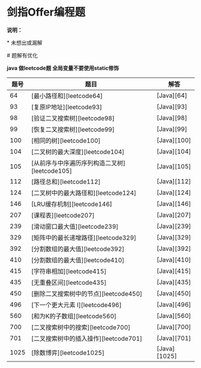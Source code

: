 # 剑指Offer编程题

**说明：**

\* 未想出或漏解

\# 题解有优化

**java 做leetcode题 全局变量不要使用static修饰**

|题号|题目|解答
|-|-|-
| 64 | [最小路径和][leetcode64] | [Java][64]|
| 93 | [复原IP地址][leetcode93] | [Java][93]|
| 98 | [验证二叉搜索树][leetcode98] | [Java][98]|
| 99 | [恢复二叉搜索树][leetcode99] | [Java][99]|
| 100 | [相同的树][leetcode100] | [Java][100]|
| 104 | [二叉树的最大深度][leetcode104] | [Java][104]|
| 105 | [从前序与中序遍历序列构造二叉树][leetcode105] | [Java][105]|
| 112 | [路径总和][leetcode112] | [Java][112]|
| 124 | [二叉树中的最大路径和][leetcode124] | [Java][124]|
| 146 | [LRU缓存机制][leetcode146] | [Java][146]|
| 207 | [课程表][leetcode207] | [Java][207]|
| 239 | [滑动窗口最大值][leetcode239] | [Java][239]|
| 329 | [矩阵中的最长递增路径][leetcode329] | [Java][329]|
| 392 | [分割数组的最大值][leetcode392] | [Java][392]|
| 410 | [分割数组的最大值][leetcode410] | [Java][410]|
| 415 | [字符串相加][leetcode415] | [Java][415]|
| 435 | [无重叠区间][leetcode435] | [Java][435]|
| 450 | [删除二叉搜索树中的节点][leetcode450] | [Java][450]|
| 496 | [下一个更大元素 I][leetcode496] | [Java][496]|
| 560 | [和为K的子数组][leetcode560] | [Java][560]|
| 700 | [二叉搜索树中的搜索][leetcode700] | [Java][700]|
| 701 | [二叉搜索树中的插入操作][leetcode701] | [Java][701]|
| 1025 | [除数博弈][leetcode1025] | [Java][1025]|

[^_^]: github链接
[64]: https://github.com/pallcard/learn-java/blob/master/src/main/java/com/wishhust/arithmetic/leetcode/Leetcode64.java ""
[93]: https://github.com/pallcard/learn-java/blob/master/src/main/java/com/wishhust/arithmetic/leetcode/Leetcode93.java ""
[98]: https://github.com/pallcard/learn-java/blob/master/src/main/java/com/wishhust/arithmetic/leetcode/Leetcode98.java ""
[99]: https://github.com/pallcard/learn-java/blob/master/src/main/java/com/wishhust/arithmetic/leetcode/Leetcode99.java ""
[100]: https://github.com/pallcard/learn-java/blob/master/src/main/java/com/wishhust/arithmetic/leetcode/Leetcode100.java ""
[104]: https://github.com/pallcard/learn-java/blob/master/src/main/java/com/wishhust/arithmetic/leetcode/Leetcode104.java ""
[105]: https://github.com/pallcard/learn-java/blob/master/src/main/java/com/wishhust/arithmetic/leetcode/Leetcode105.java ""
[112]: https://github.com/pallcard/learn-java/blob/master/src/main/java/com/wishhust/arithmetic/leetcode/Leetcode112.java ""
[124]: https://github.com/pallcard/learn-java/blob/master/src/main/java/com/wishhust/arithmetic/leetcode/Leetcode124.java ""
[146]: https://github.com/pallcard/learn-java/blob/master/src/main/java/com/wishhust/arithmetic/leetcode/Leetcode146.java ""
[207]: https://github.com/pallcard/learn-java/blob/master/src/main/java/com/wishhust/arithmetic/leetcode/Leetcode207.java ""
[239]: https://github.com/pallcard/learn-java/blob/master/src/main/java/com/wishhust/arithmetic/leetcode/Leetcode239.java ""
[329]: https://github.com/pallcard/learn-java/blob/master/src/main/java/com/wishhust/arithmetic/leetcode/Leetcode329.java ""
[392]: https://github.com/pallcard/learn-java/blob/master/src/main/java/com/wishhust/arithmetic/leetcode/Leetcode392.java ""
[410]: https://github.com/pallcard/learn-java/blob/master/src/main/java/com/wishhust/arithmetic/leetcode/Leetcode410.java ""
[415]: https://github.com/pallcard/learn-java/blob/master/src/main/java/com/wishhust/arithmetic/leetcode/Leetcode415.java ""
[435]: https://github.com/pallcard/learn-java/blob/master/src/main/java/com/wishhust/arithmetic/leetcode/Leetcode435.java ""
[450]: https://github.com/pallcard/learn-java/blob/master/src/main/java/com/wishhust/arithmetic/leetcode/Leetcode450.java ""
[496]: https://github.com/pallcard/learn-java/blob/master/src/main/java/com/wishhust/arithmetic/leetcode/Leetcode496.java ""
[560]: https://github.com/pallcard/learn-java/blob/master/src/main/java/com/wishhust/arithmetic/leetcode/Leetcode560.java ""
[700]: https://github.com/pallcard/learn-java/blob/master/src/main/java/com/wishhust/arithmetic/leetcode/Leetcode700.java ""
[701]: https://github.com/pallcard/learn-java/blob/master/src/main/java/com/wishhust/arithmetic/leetcode/Leetcode701.java ""
[1025]: https://github.com/pallcard/learn-java/blob/master/src/main/java/com/wishhust/arithmetic/leetcode/Leetcode1025.java ""


[^_^]: leetcode链接
[leetcode64]: https://leetcode-cn.com/problems/minimum-path-sum/
[leetcode93]: https://leetcode-cn.com/problems/restore-ip-addresses/
[leetcode98]: https://leetcode-cn.com/problems/validate-binary-search-tree/
[leetcode99]: https://leetcode-cn.com/problems/recover-binary-search-tree/
[leetcode100]: https://leetcode-cn.com/problems/same-tree/
[leetcode104]: https://leetcode-cn.com/problems/maximum-depth-of-binary-tree/
[leetcode105]: https://leetcode-cn.com/problems/construct-binary-tree-from-preorder-and-inorder-traversal/
[leetcode112]: https://leetcode-cn.com/problems/path-sum/
[leetcode124]: https://leetcode-cn.com/problems/binary-tree-maximum-path-sum/
[leetcode146]: https://leetcode-cn.com/problems/lru-cache/
[leetcode207]: https://leetcode-cn.com/problems/course-schedule/
[leetcode239]: https://leetcode-cn.com/problems/sliding-window-maximum/
[leetcode329]: https://leetcode-cn.com/problems/longest-increasing-path-in-a-matrix/
[leetcode392]: https://leetcode-cn.com/problems/is-subsequence/
[leetcode410]: https://leetcode-cn.com/problems/split-array-largest-sum/
[leetcode415]: https://leetcode-cn.com/problems/add-strings/
[leetcode435]: https://leetcode-cn.com/problems/non-overlapping-intervals/
[leetcode450]: https://leetcode-cn.com/problems/delete-node-in-a-bst/
[leetcode496]: https://leetcode-cn.com/problems/next-greater-element-i/
[leetcode560]: https://leetcode-cn.com/problems/subarray-sum-equals-k/
[leetcode700]: https://leetcode-cn.com/problems/search-in-a-binary-search-tree/
[leetcode701]: https://leetcode-cn.com/problems/insert-into-a-binary-search-tree/
[leetcode1025]: https://leetcode-cn.com/problems/divisor-game/
